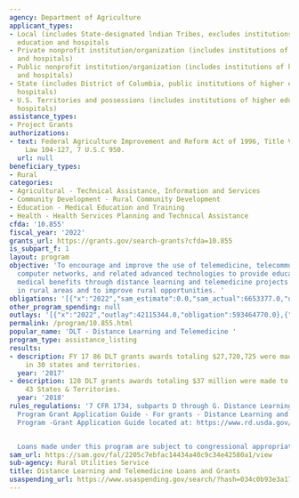 ```yaml
---
agency: Department of Agriculture
applicant_types:
- Local (includes State-designated lndian Tribes, excludes institutions of higher
  education and hospitals
- Private nonprofit institution/organization (includes institutions of higher education
  and hospitals)
- Public nonprofit institution/organization (includes institutions of higher education
  and hospitals)
- State (includes District of Columbia, public institutions of higher education and
  hospitals)
- U.S. Territories and possessions (includes institutions of higher education and
  hospitals)
assistance_types:
- Project Grants
authorizations:
- text: Federal Agriculture Improvement and Reform Act of 1996, Title VII, Public
    Law 104-127, 7 U.S.C 950.
  url: null
beneficiary_types:
- Rural
categories:
- Agricultural - Technical Assistance, Information and Services
- Community Development - Rural Community Development
- Education - Medical Education and Training
- Health - Health Services Planning and Technical Assistance
cfda: '10.855'
fiscal_year: '2022'
grants_url: https://grants.gov/search-grants?cfda=10.855
is_subpart_f: 1
layout: program
objective: 'To encourage and improve the use of telemedicine, telecommunications,
  computer networks, and related advanced technologies to provide educational and
  medical benefits through distance learning and telemedicine projects to people living
  in rural areas and to improve rural opportunities. '
obligations: '[{"x":"2022","sam_estimate":0.0,"sam_actual":6653377.0,"usa_spending_actual":593464770.0},{"x":"2023","sam_estimate":84991000.0,"sam_actual":0.0,"usa_spending_actual":312720238.38},{"x":"2024","sam_estimate":35000000.0,"sam_actual":0.0,"usa_spending_actual":432778017.0}]'
other_program_spending: null
outlays: '[{"x":"2022","outlay":42115344.0,"obligation":593464770.0},{"x":"2023","outlay":29202616.0,"obligation":312720238.38},{"x":"2024","outlay":1608295.0,"obligation":432778017.0}]'
permalink: /program/10.855.html
popular_name: 'DLT - Distance Learning and Telemedicine '
program_type: assistance_listing
results:
- description: FY 17 86 DLT grants awards totaling $27,720,725 were made to projects
    in 30 states and territories.
  year: '2017'
- description: 128 DLT grants awards totaling $37 million were made to projects in
    43 States & Territories.
  year: '2018'
rules_regulations: '7 CFR 1734, subparts D through G. Distance Learning and Telemedicine
  Program Grant Application Guide - For grants - Distance Learning and Telemedicine
  Program -Grant Application Guide located at: https://www.rd.usda.gov/programs-services/distance-learning-telemedicine-grants


  Loans made under this program are subject to congressional appropriations.'
sam_url: https://sam.gov/fal/2205c7ebfac14434a40c9c34e42580a1/view
sub-agency: Rural Utilities Service
title: Distance Learning and Telemedicine Loans and Grants
usaspending_url: https://www.usaspending.gov/search/?hash=034c0b93e3a173c340b60696497cc90e
---
```

